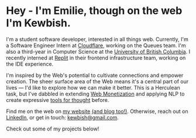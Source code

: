 # Hey - I'm Emilie, though on the web I'm Kewbish.

I'm a student software developer, interested in all things web. Currently, I'm a Software Engineer Intern at [Cloudflare](https://cloudflare.com), working on the Queues team. I'm also a third-year in Computer Science at the [University of British Columbia](https://ubc.ca). I recently interned at [Replit](https://repl.it) in their frontend infrastructure team, working on the IDE experience.

I'm inspired by the Web's potential to cultivate connections and empower creation. The sheer surface area of the Web means it's a central part of our lives — I'd like to explore how we can make it better. This is a Herculean task, but I've dabbled in extending [Web Monetization](https://webmonetization.org/) and applying NLP to create expressive [tools for thought](https://numinous.productions/ttft/) before.

Find me on the web on [my website](https://kewbi.sh/) [(and blog too!)](https://kewbi.sh/blog/). Otherwise, reach out on [LinkedIn](https://www.linkedin.com/in/emilie-ma-kewbish/), or get in touch: [kewbish@gmail.com](mailto:kewbish@gmail.com).

Check out some of my projects below!

<!--bp-->
<!--
- [Post Code-in: Yours, Kewbish](https://kewbi.sh/blog/posts/220214/)
On running this blog for the past two years. - 14 Feb 2022
- [The Secret Garden](https://kewbi.sh/blog/posts/220130/)
On public and private thought cultivation. - 30 Jan 2022
- [Time in Writing](https://kewbi.sh/blog/posts/220116/)
On the role of time in iterative writing. - 16 Jan 2022
-->

